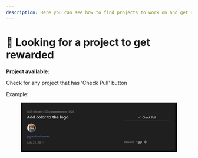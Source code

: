 ```yaml
---
description: Here you can see how to find projects to work on and get reward.
---
```


# 🔎 Looking for a project to get rewarded

**Project available:**&#x20;

Check for any project that has 'Check Pull' button

Example:&#x20;

<figure><img src="../.gitbook/assets/image.png" alt=""><figcaption></figcaption></figure>
